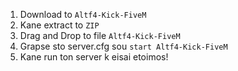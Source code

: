 1. Download to ```Altf4-Kick-FiveM```
2. Kane extract to ```ZIP```
3. Drag and Drop to file ```Altf4-Kick-FiveM```
4. Grapse sto server.cfg sou ```start Altf4-Kick-FiveM```
5. Kane run ton server k eisai etoimos!
